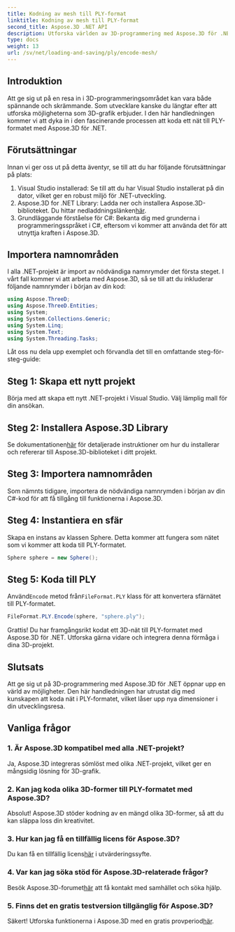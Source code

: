```yaml
---
title: Kodning av mesh till PLY-format
linktitle: Kodning av mesh till PLY-format
second_title: Aspose.3D .NET API
description: Utforska världen av 3D-programmering med Aspose.3D för .NET. Lär dig hur du kodar maskor till PLY-formatet utan ansträngning. Lyft ditt utvecklingsspel!
type: docs
weight: 13
url: /sv/net/loading-and-saving/ply/encode-mesh/
---
```

## Introduktion
Att ge sig ut på en resa in i 3D-programmeringsområdet kan vara både spännande och skrämmande. Som utvecklare kanske du längtar efter att utforska möjligheterna som 3D-grafik erbjuder. I den här handledningen kommer vi att dyka in i den fascinerande processen att koda ett nät till PLY-formatet med Aspose.3D för .NET.
## Förutsättningar
Innan vi ger oss ut på detta äventyr, se till att du har följande förutsättningar på plats:
1. Visual Studio installerad: Se till att du har Visual Studio installerat på din dator, vilket ger en robust miljö för .NET-utveckling.
2. Aspose.3D for .NET Library: Ladda ner och installera Aspose.3D-biblioteket. Du hittar nedladdningslänken[här](https://releases.aspose.com/3d/net/).
3. Grundläggande förståelse för C#: Bekanta dig med grunderna i programmeringsspråket i C#, eftersom vi kommer att använda det för att utnyttja kraften i Aspose.3D.
## Importera namnområden
I alla .NET-projekt är import av nödvändiga namnrymder det första steget. I vårt fall kommer vi att arbeta med Aspose.3D, så se till att du inkluderar följande namnrymder i början av din kod:
```csharp
using Aspose.ThreeD;
using Aspose.ThreeD.Entities;
using System;
using System.Collections.Generic;
using System.Linq;
using System.Text;
using System.Threading.Tasks;
```
Låt oss nu dela upp exemplet och förvandla det till en omfattande steg-för-steg-guide:
## Steg 1: Skapa ett nytt projekt
Börja med att skapa ett nytt .NET-projekt i Visual Studio. Välj lämplig mall för din ansökan.
## Steg 2: Installera Aspose.3D Library
 Se dokumentationen[här](https://reference.aspose.com/3d/net/) för detaljerade instruktioner om hur du installerar och refererar till Aspose.3D-biblioteket i ditt projekt.
## Steg 3: Importera namnområden
Som nämnts tidigare, importera de nödvändiga namnrymden i början av din C#-kod för att få tillgång till funktionerna i Aspose.3D.
## Steg 4: Instantiera en sfär
Skapa en instans av klassen Sphere. Detta kommer att fungera som nätet som vi kommer att koda till PLY-formatet.
```csharp
Sphere sphere = new Sphere();
```
## Steg 5: Koda till PLY
 Använd`Encode` metod från`FileFormat.PLY` klass för att konvertera sfärnätet till PLY-formatet.
```csharp
FileFormat.PLY.Encode(sphere, "sphere.ply");
```
Grattis! Du har framgångsrikt kodat ett 3D-nät till PLY-formatet med Aspose.3D för .NET. Utforska gärna vidare och integrera denna förmåga i dina 3D-projekt.
## Slutsats
Att ge sig ut på 3D-programmering med Aspose.3D för .NET öppnar upp en värld av möjligheter. Den här handledningen har utrustat dig med kunskapen att koda nät i PLY-formatet, vilket låser upp nya dimensioner i din utvecklingsresa.
## Vanliga frågor
### 1. Är Aspose.3D kompatibel med alla .NET-projekt?
Ja, Aspose.3D integreras sömlöst med olika .NET-projekt, vilket ger en mångsidig lösning för 3D-grafik.
### 2. Kan jag koda olika 3D-former till PLY-formatet med Aspose.3D?
Absolut! Aspose.3D stöder kodning av en mängd olika 3D-former, så att du kan släppa loss din kreativitet.
### 3. Hur kan jag få en tillfällig licens för Aspose.3D?
 Du kan få en tillfällig licens[här](https://purchase.aspose.com/temporary-license/) i utvärderingssyfte.
### 4. Var kan jag söka stöd för Aspose.3D-relaterade frågor?
 Besök Aspose.3D-forumet[här](https://forum.aspose.com/c/3d/18) att få kontakt med samhället och söka hjälp.
### 5. Finns det en gratis testversion tillgänglig för Aspose.3D?
 Säkert! Utforska funktionerna i Aspose.3D med en gratis provperiod[här](https://releases.aspose.com/).